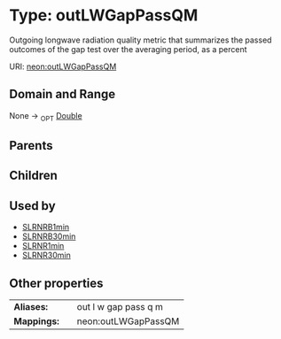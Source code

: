 
# Type: outLWGapPassQM


Outgoing longwave radiation  quality metric that summarizes the passed outcomes of the gap test over the averaging period, as a percent

URI: [neon:outLWGapPassQM](https://data.neonscience.org/outLWGapPassQM)


## Domain and Range

None ->  <sub>OPT</sub> [Double](types/Double.md)

## Parents


## Children


## Used by

 * [SLRNRB1min](SLRNRB1min.md)
 * [SLRNRB30min](SLRNRB30min.md)
 * [SLRNR1min](SLRNR1min.md)
 * [SLRNR30min](SLRNR30min.md)

## Other properties

|  |  |  |
| --- | --- | --- |
| **Aliases:** | | out l w gap pass q m |
| **Mappings:** | | neon:outLWGapPassQM |

